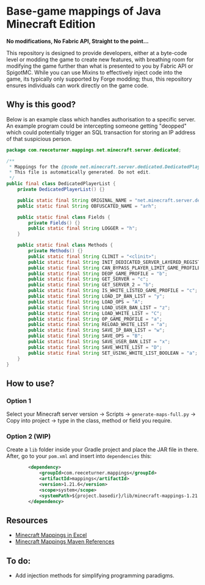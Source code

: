# Base-game mappings of Java Minecraft Edition
**No modifications, No Fabric API, Straight to the point...**

This repository is designed to provide developers, either at a byte-code level or modding the game to create new features, with breathing room for modifying the game further than what is presented to you by Fabric API or SpigotMC.
While you can use Mixins to effectively inject code into the game, its typically only supported by Forge modding; thus, this repository ensures individuals can work directly on the game code.

## Why is this good?

Below is an example class which handles authorisation to a specific server. An example program could be intercepting someone getting "deopped" which could potentially trigger an SQL transaction for storing an IP address of that suspicious person.
```java
package com.reeceturner.mappings.net.minecraft.server.dedicated;

/**
 * Mappings for the {@code net.minecraft.server.dedicated.DedicatedPlayerList} class.
 * This file is automatically generated. Do not edit.
 */
public final class DedicatedPlayerList {
    private DedicatedPlayerList() {}

    public static final String ORIGINAL_NAME = "net.minecraft.server.dedicated.DedicatedPlayerList";
    public static final String OBFUSCATED_NAME = "arh";

    public static final class Fields {
        private Fields() {}
        public static final String LOGGER = "h";
    }

    public static final class Methods {
        private Methods() {}
        public static final String CLINIT = "<clinit>";
        public static final String INIT_DEDICATED_SERVER_LAYERED_REGISTRY_ACCESS_PLAYER_DATA_STORAGE = "<init>";
        public static final String CAN_BYPASS_PLAYER_LIMIT_GAME_PROFILE = "d";
        public static final String DEOP_GAME_PROFILE = "b";
        public static final String GET_SERVER = "c";
        public static final String GET_SERVER_2 = "b";
        public static final String IS_WHITE_LISTED_GAME_PROFILE = "c";
        public static final String LOAD_IP_BAN_LIST = "y";
        public static final String LOAD_OPS = "A";
        public static final String LOAD_USER_BAN_LIST = "z";
        public static final String LOAD_WHITE_LIST = "C";
        public static final String OP_GAME_PROFILE = "a";
        public static final String RELOAD_WHITE_LIST = "a";
        public static final String SAVE_IP_BAN_LIST = "w";
        public static final String SAVE_OPS = "B";
        public static final String SAVE_USER_BAN_LIST = "x";
        public static final String SAVE_WHITE_LIST = "D";
        public static final String SET_USING_WHITE_LIST_BOOLEAN = "a";
    }
}
```

## How to use?
### Option 1
Select your Minecraft server version -> Scripts -> `generate-maps-full.py` -> Copy into project -> type in the class, method or field you require.

### Option 2 (WIP)
Create a `lib` folder inside your Gradle project and place the JAR file in there. After, go to your `pom.xml` and insert into `dependencies` this:
```xml
        <dependency>
            <groupId>com.reeceturner.mappings</groupId>
            <artifactId>mappings</artifactId>
            <version>1.21.6</version>
            <scope>system</scope>
            <systemPath>${project.basedir}/lib/minecraft-mappings-1.21.6.jar</systemPath>
        </dependency>
```

## Resources
- [Minecraft Mappings in Excel](https://github.com/xLightless/minecraft-mappings/blob/main/1.21.6/server/build/libs/minecraft-mappings-1.21.6.xlsx)
- [Minecraft Mappings Maven References](https://github.com/xLightless/minecraft-mappings/blob/main/1.21.6/server/build/libs/minecraft-mappings-1.21.6.jar)
## To do:
- Add injection methods for simplifying programming paradigms.
